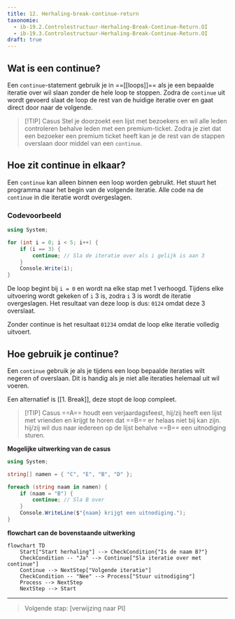 ```yaml
---
title: 12. Herhaling-break-continue-return
taxonomie:
  - ib-19.2.Controlestructuur-Herhaling-Break-Continue-Return.OI
  - ib-19.3.Controlestructuur-Herhaling-Break-Continue-Return.OI
draft: true
---
```


## Wat is een continue?
Een `continue`-statement gebruik je in ==[[loops]]== als je een bepaalde iteratie over wil slaan zonder de hele loop te stoppen. Zodra de `continue` uit wordt gevoerd slaat de loop de rest van de huidige iteratie over en gaat direct door naar de volgende.

> [!TIP] Casus
> Stel je doorzoekt een lijst met bezoekers en wil alle leden controleren behalve leden met een premium-ticket. Zodra je ziet dat een bezoeker een premium ticket heeft kan je de rest van de stappen overslaan door middel van een `continue`.

## Hoe zit continue in elkaar?
Een `continue` kan alleen binnen een loop worden gebruikt. Het stuurt het programma naar het begin van de volgende iteratie. Alle code na de `continue` in die iteratie wordt overgeslagen.

### Codevoorbeeld
```C#
using System;

for (int i = 0; i < 5; i++) {
    if (i == 3) {
        continue; // Sla de iteratie over als i gelijk is aan 3
    }
    Console.Write(i);
}
```

De loop begint bij `i = 0` en wordt na elke stap met 1 verhoogd. Tijdens elke uitvoering wordt gekeken of `i` 3 is, zodra `i` 3 is wordt de iteratie overgeslagen. Het resultaat van deze loop is dus: `0124` omdat deze 3 overslaat. 

Zonder continue is het resultaat `01234` omdat de loop elke iteratie volledig uitvoert.

## Hoe gebruik je continue?
Een `continue` gebruik je als je tijdens een loop bepaalde iteraties wilt negeren of overslaan. Dit is handig als je niet alle iteraties helemaal uit wil voeren.

Een alternatief is [[1. Break]], deze stopt de loop compleet.
> [!TIP] Casus
> ==A== houdt een verjaardagsfeest, hij/zij heeft een lijst met vrienden en krijgt te horen dat ==B== er helaas niet bij kan zijn. 
> hij/zij wil dus naar iedereen op de lijst behalve ==B== een uitnodiging sturen.

**Mogelijke uitwerking van de casus**
```C#
using System;

string[] namen = { "C", "E", "B", "D" };

foreach (string naam in namen) {
    if (naam = "B") {
        continue; // Sla B over
    }
    Console.WriteLine($"{naam} krijgt een uitnodiging.");
}

```

**flowchart can de bovenstaande uitwerking**
```mermaid
flowchart TD
    Start["Start herhaling"] --> CheckCondition{"Is de naam B?"}
    CheckCondition -- "Ja" --> Continue["Sla iteratie over met continue"]
    Continue --> NextStep["Volgende iteratie"]
    CheckCondition -- "Nee" --> Process["Stuur uitnodiging"]
    Process --> NextStep
    NextStep --> Start
```



---

> Volgende stap: [verwijzing naar PI]
